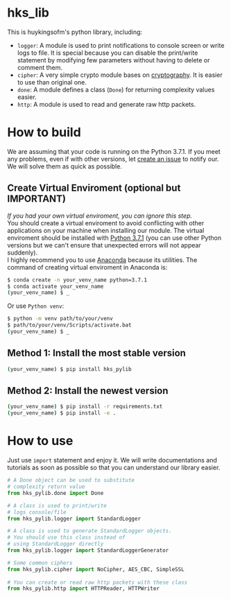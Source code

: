 # hks_lib
This is huykingsofm's python library, including:
- `logger`: A module is used to print notifications to console screen or write logs to file. It is special because you can disable the print/write statement by modifying few parameters without having to delete or comment them. 
- `cipher`: A very simple crypto module bases on [cryptography](https://pypi.org/project/cryptography/). It is easier to use than original one.
- `done`: A module defines a class (`Done`) for returning complexity values easier.
- `http`: A module is used to read and generate raw http packets.

# How to build
We are assuming that your code is running on the Python 3.7.1. If you meet any problems, even if with other versions, let [create an issue](https://github.com/huykingsofm/hks_pylib/issues) to notify our. We will solve them as quick as possible.  

## Create Virtual Enviroment (optional but IMPORTANT)
*If you had your own virtual enviroment, you can ignore this step.*  
You should create a virtual enviroment to avoid conflicting with other applications on your machine when installing our module. The virtual enviroment should be installed with [Python 3.7.1](https://www.python.org/downloads/release/python-371/) (you can use other Python versions but we can't ensure that unexpected errors will not appear suddenly).  
I highly recommend you to use [Anaconda](https://www.anaconda.com/products/individual) because its utilities. The command of creating virtual enviroment in Anaconda is:
```bash
$ conda create -n your_venv_name python=3.7.1
$ conda activate your_venv_name
(your_venv_name) $ _ 
```

Or use `Python venv`:
```bash
$ python -m venv path/to/your/venv
$ path/to/your/venv/Scripts/activate.bat
(your_venv_name) $ _
```

## Method 1: Install the most stable version
```bash
(your_venv_name) $ pip install hks_pylib
```

## Method 2: Install the newest version

```bash
(your_venv_name) $ pip install -r requirements.txt
(your_venv_name) $ pip install -e .
```

# How to use
Just use `import` statement and enjoy it. We will write documentations and tutorials as soon as possible so that you can understand our library easier.

```python
# A Done object can be used to substitute 
# complexity return value
from hks_pylib.done import Done

# A class is used to print/write 
# logs console/file
from hks_pylib.logger import StandardLogger  

# A class is used to generate StandardLogger objects.
# You should use this class instead of 
# using StandardLogger directly
from hks_pylib.logger import StandardLoggerGenerator  

# Some common ciphers
from hks_pylib.cipher import NoCipher, AES_CBC, SimpleSSL 
 
# You can create or read raw http packets with these class
from hks_pylib.http import HTTPReader, HTTPWriter  
```
